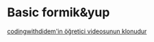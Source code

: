 # Basic formik&yup

[codingwithdidem'in öğretici videosunun klonudur](https://www.youtube.com/c/codingwithdidem)
